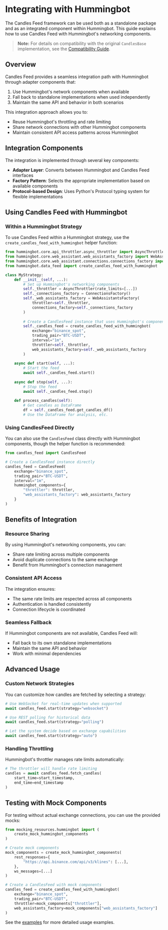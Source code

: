 # Integrating with Hummingbot

The Candles Feed framework can be used both as a standalone package and as an integrated component within Hummingbot. This guide explains how to use Candles Feed with Hummingbot's networking components.

> **Note:** For details on compatibility with the original `CandlesBase` implementation, see the [Compatibility Guide](compatibility.md).

## Overview

Candles Feed provides a seamless integration path with Hummingbot through adapter components that:

1. Use Hummingbot's network components when available
2. Fall back to standalone implementations when used independently
3. Maintain the same API and behavior in both scenarios

This integration approach allows you to:

- Reuse Hummingbot's throttling and rate limiting
- Share network connections with other Hummingbot components
- Maintain consistent API access patterns across Hummingbot

## Integration Components

The integration is implemented through several key components:

- **Adapter Layer**: Converts between Hummingbot and Candles Feed interfaces
- **Factory Pattern**: Selects the appropriate implementation based on available components
- **Protocol-based Design**: Uses Python's Protocol typing system for flexible implementations

## Using Candles Feed with Hummingbot

### Within a Hummingbot Strategy

To use Candles Feed within a Hummingbot strategy, use the `create_candles_feed_with_hummingbot` helper function:

```python
from hummingbot.core.api_throttler.async_throttler import AsyncThrottler
from hummingbot.core.web_assistant.web_assistants_factory import WebAssistantsFactory
from hummingbot.core.web_assistant.connections.connections_factory import ConnectionsFactory
from hummingbot.data_feed import create_candles_feed_with_hummingbot

class MyStrategy:
    def __init__(self, ...):
        # Set up Hummingbot's networking components
        self._throttler = AsyncThrottler(rate_limits=[...])
        self._connections_factory = ConnectionsFactory()
        self._web_assistants_factory = WebAssistantsFactory(
            throttler=self._throttler,
            connections_factory=self._connections_factory
        )
        
        # Create a CandlesFeed instance that uses Hummingbot's components
        self._candles_feed = create_candles_feed_with_hummingbot(
            exchange="binance_spot",
            trading_pair="BTC-USDT",
            interval="1m",
            throttler=self._throttler,
            web_assistants_factory=self._web_assistants_factory
        )
    
    async def start(self, ...):
        # Start the feed
        await self._candles_feed.start()
        
    async def stop(self, ...):
        # Stop the feed
        await self._candles_feed.stop()
        
    def process_candles(self):
        # Get candles as DataFrame
        df = self._candles_feed.get_candles_df()
        # Use the DataFrame for analysis, etc.
```

### Using CandlesFeed Directly

You can also use the `CandlesFeed` class directly with Hummingbot components, though the helper function is recommended:

```python
from candles_feed import CandlesFeed

# Create a CandlesFeed instance directly
candles_feed = CandlesFeed(
    exchange="binance_spot",
    trading_pair="BTC-USDT",
    interval="1m",
    hummingbot_components={
        "throttler": throttler,
        "web_assistants_factory": web_assistants_factory
    }
)
```

## Benefits of Integration

### Resource Sharing

By using Hummingbot's networking components, you can:

- Share rate limiting across multiple components
- Avoid duplicate connections to the same exchange
- Benefit from Hummingbot's connection management

### Consistent API Access

The integration ensures:

- The same rate limits are respected across all components
- Authentication is handled consistently
- Connection lifecycle is coordinated

### Seamless Fallback

If Hummingbot components are not available, Candles Feed will:

- Fall back to its own standalone implementations
- Maintain the same API and behavior
- Work with minimal dependencies

## Advanced Usage

### Custom Network Strategies

You can customize how candles are fetched by selecting a strategy:

```python
# Use WebSocket for real-time updates when supported
await candles_feed.start(strategy="websocket")

# Use REST polling for historical data
await candles_feed.start(strategy="polling")

# Let the system decide based on exchange capabilities
await candles_feed.start(strategy="auto")
```

### Handling Throttling

Hummingbot's throttler manages rate limits automatically:

```python
# The throttler will handle rate limiting
candles = await candles_feed.fetch_candles(
    start_time=start_timestamp,
    end_time=end_timestamp
)
```

## Testing with Mock Components

For testing without actual exchange connections, you can use the provided mocks:

```python
from mocking_resources.hummingbot import (
    create_mock_hummingbot_components
)

# Create mock components
mock_components = create_mock_hummingbot_components(
    rest_responses={
        "https://api.binance.com/api/v3/klines": [...],
    },
    ws_messages=[...]
)

# Create a CandlesFeed with mock components
candles_feed = create_candles_feed_with_hummingbot(
    exchange="binance_spot",
    trading_pair="BTC-USDT",
    throttler=mock_components["throttler"],
    web_assistants_factory=mock_components["web_assistants_factory"]
)
```

See the [examples](../examples/hummingbot_integration.md) for more detailed usage examples.
